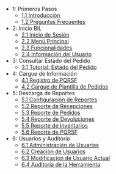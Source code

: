 - 1: Primeros Pasos
  - [1.1 Introducción](README.md)
  - [1.2 Preguntas Frecuentes](faq.md)
- 2: Inicio BIL
  - [2.1 Inicio de Sesión](editor/login.md)
  - [2.2 Menú Principal](editor/home.md)
  - [2.3 Funcionalidades](editor/funcionalities_home.md)
  - [2.4 Información del Usuario](editor/user_info_home.md)
- 3: Consultar Estado del Pedido
  - [3.1 Tutorial: Estado del Pedido](editor/query_ped_status.md)
- 4: Cargue de Información
  - [4.1 Registro de PQRSF](editor/pqrsf.md)
  - [4.2 Cargue de Plantilla de Pedidos](editor/peds_template.md)
- 5: Descarga de Reportes
  - [5.1 Configuración de Reportes](editor/config_rep.md)
  - [5.2 Reporte de Recepciones](editor/rep_recepciones.md)
  - [5.3 Reporte de Pedidos](editor/rep_pedidos.md)
  - [5.4 Reporte de Devoluciones](editor/rep_devoluciones.md)
  - [5.5 Reporte de Inventarios](editor/rep_inventarios.md)
  - [5.6 Reporte de PQRSF](editor/rep_pqrsf.md)
- 6: Usuarios y Auditoría
  - [6.1 Administración de Usuarios](editor/admin_users.md)
  - [6.2 Creación de Usuarios](editor/create_users.md)
  - [6.3 Modificación de Usuario Actual](editor/modify_user.md)
  - [6.4 Auditoría de la Herramienta](editor/audit_tool.md)

